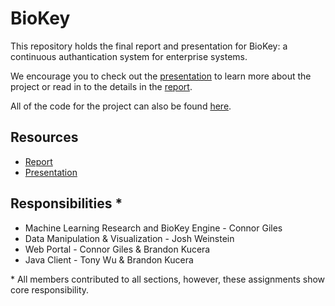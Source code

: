 # BioKey

This repository holds the final report and presentation for BioKey: a continuous authantication system for enterprise systems.

We encourage you to check out the [presentation](BioKey%20Report.pdf) to learn more about the project or read in to the details in the [report](BioKey%20Presentation.pdf).

All of the code for the project can also be found [here](https://github.com/BioKey).

## Resources
* [Report](BioKey%20Report.pdf)
* [Presentation](BioKey%20Presentation.pdf)

## Responsibilities *

* Machine Learning Research and BioKey Engine - Connor Giles
* Data Manipulation & Visualization - Josh Weinstein
* Web Portal - Connor Giles & Brandon Kucera
* Java Client - Tony Wu & Brandon Kucera

\* All members contributed to all sections, however, these assignments show core responsibility.

